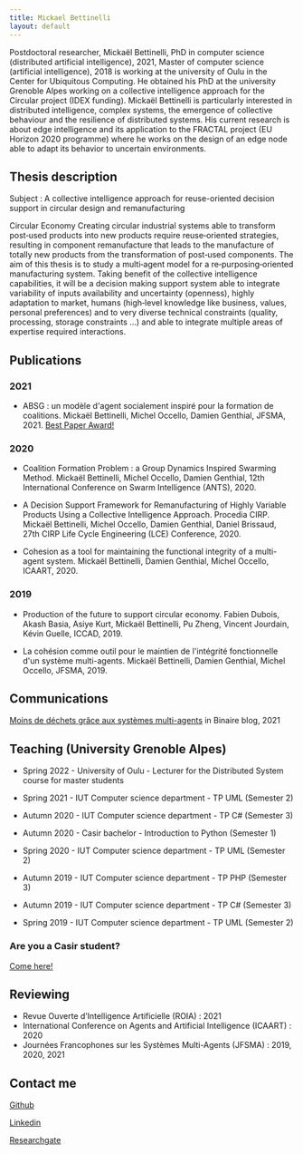 ```yaml
---
title: Mickael Bettinelli
layout: default
---
```


Postdoctoral researcher, Mickaël Bettinelli, PhD in computer science (distributed artificial intelligence), 2021, Master of computer science (artificial intelligence), 2018 is working at the university of Oulu in the Center for Ubiquitous Computing. He obtained his PhD at the university Grenoble Alpes working on a collective intelligence approach for the Circular project (IDEX funding). Mickaël Bettinelli is particularly interested in distributed intelligence, complex systems, the emergence of collective behaviour and the resilience of distributed systems. His current research is about edge intelligence and its application to the FRACTAL project (EU Horizon 2020 programme) where he works on the design of an edge node able to adapt its behavior to uncertain environments.

## Thesis description

Subject : A collective intelligence approach for reuse-oriented decision support in circular design and remanufacturing

Circular Economy Creating circular industrial systems able to transform post‐used products into new products require reuse‐oriented strategies, resulting in component remanufacture that leads to the manufacture of totally new products from the transformation of post‐used components.
The aim of this thesis is to study a multi‐agent model for a re‐purposing‐oriented manufacturing system. Taking benefit of the collective intelligence capabilities, it will be a decision making support system able to integrate variability of inputs availability and uncertainty (openness), highly adaptation to market, humans (high‐level knowledge like business, values, personal preferences) and to very diverse technical constraints (quality, processing, storage constraints ...) and able to integrate multiple areas of expertise required interactions.

## Publications

### 2021

- ABSG : un modèle d'agent socialement inspiré pour la formation de coalitions. Mickaël Bettinelli, Michel Occello, Damien Genthial, JFSMA, 2021. [Best Paper Award!](prix-JFSMA-AFIA-2021.pdf)

### 2020

- Coalition Formation Problem : a Group Dynamics Inspired Swarming Method. Mickaël Bettinelli, Michel Occello, Damien Genthial, 12th International Conference on Swarm Intelligence (ANTS), 2020.

- A Decision Support Framework for Remanufacturing of Highly Variable Products Using a Collective Intelligence Approach. Procedia CIRP. Mickaël Bettinelli, Michel Occello, Damien Genthial, Daniel Brissaud, 27th CIRP Life Cycle Engineering (LCE) Conference, 2020.

- Cohesion as a tool for maintaining the functional integrity of a multi-agent system. Mickaël Bettinelli, Damien Genthial, Michel Occello, ICAART, 2020.

### 2019

- Production of the future to support circular economy. Fabien Dubois, Akash Basia, Asiye Kurt, Mickaël Bettinelli, Pu Zheng, Vincent Jourdain, Kévin Guelle, ICCAD, 2019.

- La cohésion comme outil pour le maintien de l'intégrité fonctionnelle d'un système multi-agents. Mickaël Bettinelli, Damien Genthial, Michel Occello, JFSMA, 2019.

## Communications

[Moins de déchets grâce aux systèmes multi-agents](https://www.lemonde.fr/blog/binaire/2021/05/04/moins-de-dechets-grace-aux-systemes-multi-agents/) in Binaire blog, 2021

## Teaching (University Grenoble Alpes)

- Spring 2022 - University of Oulu - Lecturer for the Distributed System course for master students

- Spring 2021 - IUT Computer science department - TP UML (Semester 2)

- Autumn 2020 - IUT Computer science department - TP C# (Semester 3)

- Autumn 2020 - Casir bachelor - Introduction to Python (Semester 1)

- Spring 2020 - IUT Computer science department - TP UML (Semester 2)

- Autumn 2019 - IUT Computer science department - TP PHP (Semester 3)

- Autumn 2019 - IUT Computer science department - TP C# (Semester 3)

- Spring 2019 - IUT Computer science department - TP UML (Semester 2)

### Are you a Casir student?

[Come here!](tp_casir_s1_2020.html)

## Reviewing

- Revue Ouverte d’Intelligence Artificielle (ROIA) : 2021
- International Conference on Agents and Artificial Intelligence (ICAART) : 2020
- Journées Francophones sur les Systèmes Multi-Agents (JFSMA) : 2019, 2020, 2021

## Contact me

[Github](https://github.com/MilowB)

[Linkedin](https://www.linkedin.com/in/micka%C3%ABl-bettinelli-a4426198/)

[Researchgate](https://www.researchgate.net/profile/Mickael_Bettinelli)
